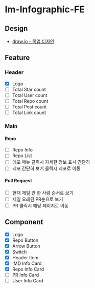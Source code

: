 # Im-Infographic-FE

## Design

- [draw.io - 목업 디자인](https://app.diagrams.net/#G15oQL-AmW6DF11T5E_6hRG1e2C3Ubm-oJ)

## Feature
### Header

- [x] Logo
- [ ] Total Star count
- [ ] Total User count
- [ ] Total Repo count
- [ ] Total Post count
- [ ] Total Link count

### Main
#### Repo

- [ ] Repo Info
- [ ] Repo List
- [ ] 레포 메뉴 클릭시 자세한 정보 표시 간단히
- [ ] 레포 간단히 보기 클릭시 레포로 이동

#### Pull Request

- [ ] 현재 제일 안 한 사람 순서로 보기
- [ ] 제일 오래된 PR순으로 보기
- [ ] PR 클릭시 해당 페이지로 이동

## Component

- [x] Logo
- [x] Repo Button
- [x] Arrow Button
- [X] Switch
- [x] Header Item
- [x] IMD Info Card
- [x] Repo Info Card
- [ ] PR Info Card
- [ ] User Info Card